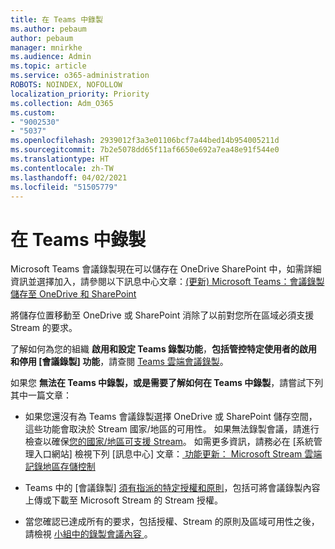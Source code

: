 ```yaml
---
title: 在 Teams 中錄製
ms.author: pebaum
author: pebaum
manager: mnirkhe
ms.audience: Admin
ms.topic: article
ms.service: o365-administration
ROBOTS: NOINDEX, NOFOLLOW
localization_priority: Priority
ms.collection: Adm_O365
ms.custom:
- "9002530"
- "5037"
ms.openlocfilehash: 2939012f3a3e01106bcf7a44bed14b954005211d
ms.sourcegitcommit: 7b2e5078dd65f11af6650e692a7ea48e91f544e0
ms.translationtype: HT
ms.contentlocale: zh-TW
ms.lasthandoff: 04/02/2021
ms.locfileid: "51505779"
---
```

# <a name="recording-in-teams"></a>在 Teams 中錄製

Microsoft Teams 會議錄製現在可以儲存在 OneDrive SharePoint 中，如需詳細資訊並選擇加入，請參閱以下訊息中心文章：[(更新) Microsoft Teams：會議錄製儲存至 OneDrive 和 SharePoint](https://portal.microsoft.com/Adminportal/Home?ref=MessageCenter&id=MC222640)

將儲存位置移動至 OneDrive 或 SharePoint 消除了以前對您所在區域必須支援 Stream 的要求。

了解如何為您的組織 **啟用和設定 Teams 錄製功能**，**包括管控特定使用者的啟用和停用 [會議錄製] 功能**，請查閱 [Teams 雲端會議錄製](https://docs.microsoft.com/microsoftteams/cloud-recording)。

如果您 **無法在 Teams 中錄製，或是需要了解如何在 Teams 中錄製**，請嘗試下列其中一篇文章：

- 如果您還沒有為 Teams 會議錄製選擇 OneDrive 或 SharePoint 儲存空間，這些功能會取決於 Stream 國家/地區的可用性。 如果無法錄製會議，請進行檢查以確保[您的國家/地區可支援 Stream](https://docs.microsoft.com/stream/faq#which-regions-does-microsoft-stream-host-my-data-in)。 如需更多資訊，請務必在 [系統管理入口網站] 檢視下列 [訊息中心] 文章：[ 功能更新： Microsoft Stream 雲端記錄地區存儲控制 ](https://admin.microsoft.com/AdminPortal/Home#/MessageCenter?id=MC214327)

- Teams 中的 [會議錄製] [須有指派的特定授權和原則](https://docs.microsoft.com/microsoftteams/cloud-recording#prerequisites-for-teams-cloud-meeting-recording)，包括可將會議錄製內容上傳或下載至 Microsoft Stream 的 Stream 授權。

- 當您確認已達成所有的要求，包括授權、Stream 的原則及區域可用性之後，請檢視 [ 小組中的錄製會議內容 ](https://support.office.com/article/34dfbe7f-b07d-4a27-b4c6-de62f1348c24)。
